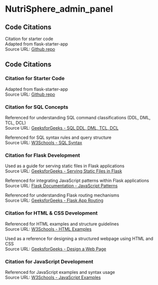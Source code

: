 # NutriSphere_admin_panel

## Code Citations
Citation for starter code  
Adapted from flask-starter-app  
Source URL: [Github repo](https://github.com/osu-cs340-ecampus/flask-starter-app/tree/master)

## Code Citations
### Citation for Starter Code  
Adapted from flask-starter-app  
Source URL: [Github repo](https://github.com/osu-cs340-ecampus/flask-starter-app/tree/master)  

### Citation for SQL Concepts  
Referenced for understanding SQL command classifications (DDL, DML, TCL, DCL)  
Source URL: [GeeksforGeeks - SQL DDL, DML, TCL, DCL](https://www.geeksforgeeks.org/sql-ddl-dml-tcl-dcl/)  

Referenced for SQL syntax rules and query structure  
Source URL: [W3Schools - SQL Syntax](https://www.w3schools.com/sql/sql_syntax.asp)  

### Citation for Flask Development  
Used as a guide for serving static files in Flask applications  
Source URL: [GeeksforGeeks - Serving Static Files in Flask](https://www.geeksforgeeks.org/how-to-serve-static-files-in-flask/)  

Referenced for integrating JavaScript patterns within Flask applications  
Source URL: [Flask Documentation - JavaScript Patterns](https://flask.palletsprojects.com/en/stable/patterns/javascript/)  

Referenced for understanding Flask routing mechanisms  
Source URL: [GeeksforGeeks - Flask App Routing](https://www.geeksforgeeks.org/flask-app-routing/)  

### Citation for HTML & CSS Development  
Referenced for HTML examples and structure guidelines  
Source URL: [W3Schools - HTML Examples](https://www.w3schools.com/html/html_examples.asp)  

Used as a reference for designing a structured webpage using HTML and CSS  
Source URL: [GeeksforGeeks - Design a Web Page](https://www.geeksforgeeks.org/design-a-web-page-using-html-and-css/)  

### Citation for JavaScript Development  
Referenced for JavaScript examples and syntax usage  
Source URL: [W3Schools - JavaScript Examples](https://www.w3schools.com/js/js_examples.asp)  